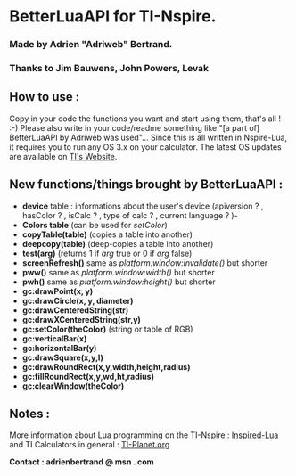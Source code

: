 # BetterLuaAPI for TI-Nspire.

### Made by Adrien "Adriweb" Bertrand.
### Thanks to Jim Bauwens, John Powers, Levak

## How to use :
Copy in your code the functions you want and start using them, that's all ! :-)
Please also write in your code/readme something like "[a part of] BetterLuaAPI by Adriweb was used"...
Since this is all written in Nspire-Lua, it requires you to run any OS 3.x on your calculator. 
The latest OS updates are available on [TI's Website](http://education.ti.com).

## New functions/things brought by BetterLuaAPI :
* __device__ table : informations about the user's device (apiversion ? , hasColor ? , isCalc ? , type of calc ? , current language ? )-
* __Colors table__ (can be used for _setColor_)
* __copyTable(table)__ (copies a table into another)
* __deepcopy(table)__ (deep-copies a table into another)
* __test(arg)__ (returns 1 if _arg_ true or 0 if _arg_ false)
* __screenRefresh()__ same as _platform.window:invalidate()_ but shorter
* __pww()__ same as _platform.window:width()_ but shorter
* __pwh()__ same as _platform.window:height()_ but shorter
* __gc:drawPoint(x, y)__ 
* __gc:drawCircle(x, y, diameter)__ 
* __gc:drawCenteredString(str)__ 
* __gc:drawXCenteredString(str,y)__ 
* __gc:setColor(theColor)__ (string or table of RGB)
* __gc:verticalBar(x)__ 
* __gc:horizontalBar(y)__ 
* __gc:drawSquare(x,y,l)__ 
* __gc:drawRoundRect(x,y,width,height,radius)__ 
* __gc:fillRoundRect(x,y,wd,ht,radius)__ 
* __gc:clearWindow(theColor)__ 


## Notes :
More information about Lua programming on the TI-Nspire : [Inspired-Lua](http://www.inspired-lua.org) and TI Calculators in general : [TI-Planet.org](http://tiplanet.org)


__Contact : adrienbertrand @ msn . com__
